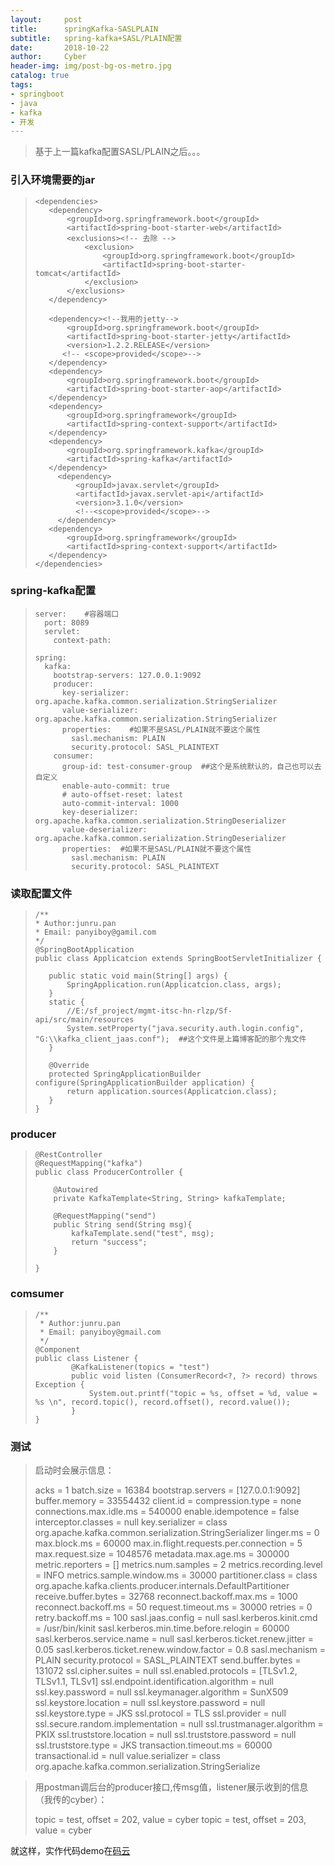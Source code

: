 ```yaml
---
layout:     post
title:      springKafka-SASLPLAIN
subtitle:   spring-kafka+SASL/PLAIN配置
date:       2018-10-22
author:     Cyber
header-img: img/post-bg-os-metro.jpg
catalog: true
tags:
- springboot
- java
- kafka
- 开发
---
```




>  基于上一篇kafka配置SASL/PLAIN之后。。。



### 引入环境需要的jar

>```
><dependencies>
>    <dependency>
>        <groupId>org.springframework.boot</groupId>
>        <artifactId>spring-boot-starter-web</artifactId>
>        <exclusions><!-- 去除 -->
>            <exclusion>
>                <groupId>org.springframework.boot</groupId>
>                <artifactId>spring-boot-starter-tomcat</artifactId>
>            </exclusion>
>        </exclusions>
>    </dependency>
>
>    <dependency><!--我用的jetty-->
>        <groupId>org.springframework.boot</groupId>
>        <artifactId>spring-boot-starter-jetty</artifactId>
>        <version>1.2.2.RELEASE</version>
>       <!-- <scope>provided</scope>-->
>    </dependency>
>    <dependency>
>        <groupId>org.springframework.boot</groupId>
>        <artifactId>spring-boot-starter-aop</artifactId>
>    </dependency>
>    <dependency>
>        <groupId>org.springframework</groupId>
>        <artifactId>spring-context-support</artifactId>
>    </dependency>
>    <dependency>
>        <groupId>org.springframework.kafka</groupId>
>        <artifactId>spring-kafka</artifactId>
>    </dependency>
>      <dependency>
>          <groupId>javax.servlet</groupId>
>          <artifactId>javax.servlet-api</artifactId>
>          <version>3.1.0</version>
>          <!--<scope>provided</scope>-->
>      </dependency>
>    <dependency>
>        <groupId>org.springframework</groupId>
>        <artifactId>spring-context-support</artifactId>
>    </dependency>
></dependencies>
>```

### spring-kafka配置

> ```
> server:    #容器端口
>   port: 8089
>   servlet:
>     context-path:
> 
> spring:
>   kafka:
>     bootstrap-servers: 127.0.0.1:9092
>     producer:
>       key-serializer: org.apache.kafka.common.serialization.StringSerializer
>       value-serializer: org.apache.kafka.common.serialization.StringSerializer
>       properties:    #如果不是SASL/PLAIN就不要这个属性
>         sasl.mechanism: PLAIN
>         security.protocol: SASL_PLAINTEXT
>     consumer:
>       group-id: test-consumer-group  ##这个是系统默认的，自己也可以去自定义
>       enable-auto-commit: true
>       # auto-offset-reset: latest
>       auto-commit-interval: 1000
>       key-deserializer: org.apache.kafka.common.serialization.StringDeserializer
>       value-deserializer: org.apache.kafka.common.serialization.StringDeserializer
>       properties:  #如果不是SASL/PLAIN就不要这个属性
>         sasl.mechanism: PLAIN
>         security.protocol: SASL_PLAINTEXT
> ```

### 读取配置文件

>```
>/**
> * Author:junru.pan
> * Email: panyiboy@gamil.com
> */
>@SpringBootApplication
>public class Applicatcion extends SpringBootServletInitializer {
>
>    public static void main(String[] args) {
>        SpringApplication.run(Applicatcion.class, args);
>    }
>    static {
>        //E:/sf_project/mgmt-itsc-hn-rlzp/Sf-api/src/main/resources
>        System.setProperty("java.security.auth.login.config",   "G:\\kafka_client_jaas.conf");  ##这个文件是上篇博客配的那个鬼文件
>    }
>
>    @Override
>    protected SpringApplicationBuilder configure(SpringApplicationBuilder application) {
>        return application.sources(Applicatcion.class);
>    }
>}
>```

### producer

> ```
> @RestController
> @RequestMapping("kafka")
> public class ProducerController {
> 
>     @Autowired
>     private KafkaTemplate<String, String> kafkaTemplate;
> 
>     @RequestMapping("send")
>     public String send(String msg){
>         kafkaTemplate.send("test", msg);
>         return "success";
>     }
> 
> }
> ```

### comsumer

> ```
> /**
>  * Author:junru.pan
>  * Email: panyiboy@gmail.com
>  */
> @Component
> public class Listener {
>         @KafkaListener(topics = "test")
>         public void listen (ConsumerRecord<?, ?> record) throws Exception {
>             System.out.printf("topic = %s, offset = %d, value = %s \n", record.topic(), record.offset(), record.value());
>         }
> }
> ```

### 测试

> 启动时会展示信息：
>
> 	acks = 1
> 	batch.size = 16384
> 	bootstrap.servers = [127.0.0.1:9092]
> 	buffer.memory = 33554432
> 	client.id = 
> 	compression.type = none
> 	connections.max.idle.ms = 540000
> 	enable.idempotence = false
> 	interceptor.classes = null
> 	key.serializer = class org.apache.kafka.common.serialization.StringSerializer
> 	linger.ms = 0
> 	max.block.ms = 60000
> 	max.in.flight.requests.per.connection = 5
> 	max.request.size = 1048576
> 	metadata.max.age.ms = 300000
> 	metric.reporters = []
> 	metrics.num.samples = 2
> 	metrics.recording.level = INFO
> 	metrics.sample.window.ms = 30000
> 	partitioner.class = class org.apache.kafka.clients.producer.internals.DefaultPartitioner
> 	receive.buffer.bytes = 32768
> 	reconnect.backoff.max.ms = 1000
> 	reconnect.backoff.ms = 50
> 	request.timeout.ms = 30000
> 	retries = 0
> 	retry.backoff.ms = 100
> 	sasl.jaas.config = null
> 	sasl.kerberos.kinit.cmd = /usr/bin/kinit
> 	sasl.kerberos.min.time.before.relogin = 60000
> 	sasl.kerberos.service.name = null
> 	sasl.kerberos.ticket.renew.jitter = 0.05
> 	sasl.kerberos.ticket.renew.window.factor = 0.8
> 	sasl.mechanism = PLAIN
> 	security.protocol = SASL_PLAINTEXT
> 	send.buffer.bytes = 131072
> 	ssl.cipher.suites = null
> 	ssl.enabled.protocols = [TLSv1.2, TLSv1.1, TLSv1]
> 	ssl.endpoint.identification.algorithm = null
> 	ssl.key.password = null
> 	ssl.keymanager.algorithm = SunX509
> 	ssl.keystore.location = null
> 	ssl.keystore.password = null
> 	ssl.keystore.type = JKS
> 	ssl.protocol = TLS
> 	ssl.provider = null
> 	ssl.secure.random.implementation = null
> 	ssl.trustmanager.algorithm = PKIX
> 	ssl.truststore.location = null
> 	ssl.truststore.password = null
> 	ssl.truststore.type = JKS
> 	transaction.timeout.ms = 60000
> 	transactional.id = null
> 	value.serializer = class org.apache.kafka.common.serialization.StringSerialize

> 用postman调后台的producer接口,传msg值，listener展示收到的信息（我传的cyber）：
>
> topic = test, offset = 202, value = cyber
> topic = test, offset = 203, value = cyber

就这样，实作代码demo在[码云](https://gitee.com/junruPan/common-tools/tree/master/kafka-demo)

